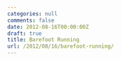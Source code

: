 ```yaml
---
categories: null
comments: false
date: 2012-08-16T00:00:00Z
draft: true
title: Barefoot Running
url: /2012/08/16/barefoot-running/
---
```

